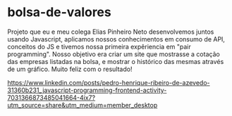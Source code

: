 # bolsa-de-valores

Projeto que eu e meu colega Elias Pinheiro Neto desenvolvemos juntos usando Javascript, aplicamos nossos conhecimentos em consumo de API, conceitos do JS e tivemos nossa primeira expêriencia em "pair programming". Nosso objetivo era criar um site que mostrasse a cotação das empresas listadas na bolsa, e mostrar o histórico das mesmas através de um gráfico. Muito feliz com o resultado!

https://www.linkedin.com/posts/pedro-henrique-ribeiro-de-azevedo-31360b231_javascript-programming-frontend-activity-7031366873485041664-4ix7?utm_source=share&utm_medium=member_desktop

